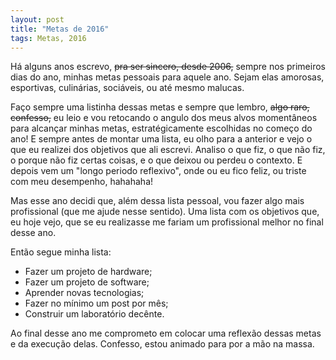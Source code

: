 ```yaml
---
layout: post
title: "Metas de 2016"
tags: Metas, 2016
---
```


Há alguns anos escrevo, <s>pra ser sincero, desde 2006,</s> sempre nos primeiros dias do ano, minhas metas pessoais para aquele ano. Sejam elas amorosas, esportivas, culinárias, sociáveis, ou até mesmo malucas.

<!-- more -->

Faço sempre uma listinha dessas metas e sempre que lembro, <s>algo raro, confesso,</s> eu leio e vou retocando o angulo dos meus alvos momentâneos para alcançar minhas metas, estratégicamente escolhidas no começo do ano! E sempre antes de montar uma lista, eu olho para a anterior e vejo o que eu realizei dos objetivos que ali escrevi. Analiso o que fiz, o que não fiz, o porque não fiz certas coisas, e o que deixou ou perdeu o contexto. E depois vem um "longo periodo reflexivo", onde ou eu fico feliz, ou triste com meu desempenho, hahahaha!

Mas esse ano decidi que, além dessa lista pessoal, vou fazer algo mais profissional (que me ajude nesse sentido). Uma lista com os objetivos que, eu hoje vejo, que se eu realizasse me fariam um profissional melhor no final desse ano.

Então segue minha lista:

* Fazer um projeto de hardware;
* Fazer um projeto de software;
* Aprender novas tecnologias;
* Fazer no mínimo um post por mês;
* Construir um laboratório decênte.

Ao final desse ano me comprometo em colocar uma reflexão dessas metas e da execução delas.
Confesso, estou animado para por a mão na massa.
